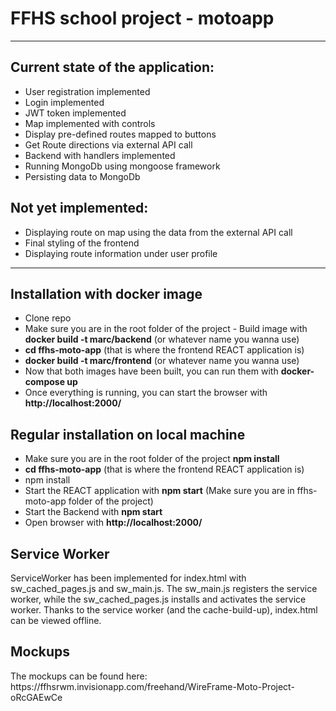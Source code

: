
<h1>FFHS school project - motoapp</h1>

---

<h2>Current state of the application:</h2>

- User registration implemented
- Login implemented
- JWT token implemented
- Map implemented with controls
- Display pre-defined routes mapped to buttons
- Get Route directions via external API call
- Backend with handlers implemented
- Running MongoDb using mongoose framework
- Persisting data to MongoDb

<h2>Not yet implemented:</h2>

- Displaying route on map using the data from the external API call
- Final styling of the frontend
- Displaying route information under user profile

---


<h2>Installation with docker image</h2>

<ul>
    <li>Clone repo</li>
    <li>Make sure you are in the root folder of the project - Build image with <b>docker build -t marc/backend</b> (or whatever name you wanna use) </li>
    <li> <b>cd ffhs-moto-app</b> (that is where the frontend REACT application is)</li>
    <li> <b>docker build -t marc/frontend</b> (or whatever name you wanna use) </li>
    <li> Now that both images have been built, you can run them with <b>docker-compose up</b> </li>
    <li>Once everything is running, you can start the browser with <b>http://localhost:2000/</b></li>
</ul>

<h2>Regular installation on local machine</h2>

<ul>
    <li>Make sure you are in the root folder of the project <b>npm install</b></li> 
    <li><b>cd ffhs-moto-app</b> (that is where the frontend REACT application is)</li>
    <li>npm install</li>
    <li>Start the REACT application with <b>npm start</b> (Make sure you are in ffhs-moto-app folder of the project)</li>
    <li>Start the Backend with <b>npm start</b></li>
    <li>Open browser with <b>http://localhost:2000/</b>
</ul>



<h2>Service Worker</h2>
ServiceWorker has been implemented for index.html with sw_cached_pages.js and sw_main.js.
The sw_main.js registers the service worker, while the sw_cached_pages.js installs and activates the service worker.
Thanks to the service worker (and the cache-build-up), index.html can be viewed offline.

<h2>Mockups</h2>
The mockups can be found here: https://ffhsrwm.invisionapp.com/freehand/WireFrame-Moto-Project-oRcGAEwCe

